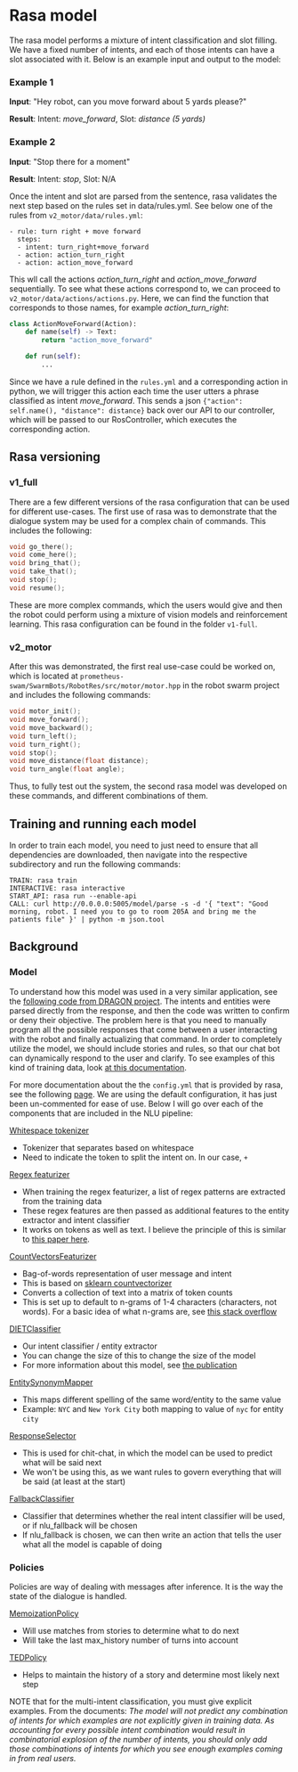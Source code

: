 # Rasa model

The rasa model performs a mixture of intent classification and slot filling. We have a fixed number of intents, and each of those intents can have a slot associated with it. Below is an example input and output to the model:

### Example 1

__Input__: "Hey robot, can you move forward about 5 yards please?"

__Result__: Intent: _move_forward_, Slot: _distance (5 yards)_

### Example 2

__Input__: "Stop there for a moment"

__Result__: Intent: _stop_, Slot: N/A

Once the intent and slot are parsed from the sentence, rasa validates the next step based on the rules set in data/rules.yml. See below one of the rules from `v2_motor/data/rules.yml`:

```
- rule: turn right + move forward 
  steps:
  - intent: turn_right+move_forward
  - action: action_turn_right
  - action: action_move_forward
```

This wll call the actions _action_turn_right_ and _action_move_forward_ sequentially. To see what these actions correspond to, we can proceed to `v2_motor/data/actions/actions.py`. Here, we can find the function that corresponds to those names, for example _action_turn_right_:

```python
class ActionMoveForward(Action):
    def name(self) -> Text:
        return "action_move_forward"

    def run(self):
        ...
```

Since we have a rule defined in the `rules.yml` and a corresponding action in python, we will trigger this action each time the user utters a phrase classified as intent _move_forward_. This sends a json `{"action": self.name(), "distance": distance}` back over our API to our controller, which will be passed to our RosController, which executes the corresponding action. 

## Rasa versioning 

### v1_full

There are a few different versions of the rasa configuration that can be used for different use-cases. The first use of rasa was to demonstrate that the dialogue system may be used for a complex chain of commands. This includes the following:


```c
void go_there();
void come_here();
void bring_that();
void take_that();
void stop();
void resume();
```

These are more complex commands, which the users would give and then the robot could perform using a mixture of vision models and reinforcement learning. This rasa configuration can be found in the folder `v1-full`. 

### v2_motor

After this was demonstrated, the first real use-case could be worked on, which is located at `prometheus-swam/SwarmBots/RobotRes/src/motor/motor.hpp` in the robot swarm project and includes the following commands:

```c
void motor_init();
void move_forward();
void move_backward();
void turn_left();
void turn_right();
void stop();
void move_distance(float distance);
void turn_angle(float angle);
```

Thus, to fully test out the system, the second rasa model was developed on these commands, and different combinations of them.

## Training and running each model

In order to train each model, you need to just need to ensure that all dependencies are downloaded, then navigate into the respective subdirectory and run the following commands:

```
TRAIN: rasa train
INTERACTIVE: rasa interactive
START_API: rasa run --enable-api
CALL: curl http://0.0.0.0:5005/model/parse -s -d '{ "text": "Good morning, robot. I need you to go to room 205A and bring me the patients file" }' | python -m json.tool
```

## Background

### Model

To understand how this model was used in a very similar application, see the [following code from DRAGON project](https://github.com/Shuijing725/Dragon_Wayfinding/blob/main/main.py#L408). The intents and entities were parsed directly from the response, and then the code was written to confirm or deny their objective. The problem here is that you need to manually program all the possible responses that come between a user interacting with the robot and finally actualizing that command. In order to completely utilize the model, we should include stories and rules, so that our chat bot can dynamically respond to the user and clarify. To see examples of this kind of training data, look [at this documentation](https://rasa.com/docs/rasa/training-data-format#example). 

For more documentation about the the `config.yml` that is provided by rasa, see the following [page](https://rasa.com/docs/rasa/model-configuration/). We are using the default configuration, it has just been un-commented for ease of use. Below I will go over each of the components that are included in the NLU pipeline:

[Whitespace tokenizer](https://rasa.com/docs/rasa/components#whitespacetokenizer)
- Tokenizer that separates based on whitespace 
- Need to indicate the token to split the intent on. In our case, `+`

[Regex featurizer](https://rasa.com/docs/rasa/components#regexfeaturizer)
- When training the regex featurizer, a list of regex patterns are extracted from the training data
- These regex features are then passed as additional features to the entity extractor and intent classifier
- It works on tokens as well as text. I believe the principle of this is similar to [this paper here](https://citeseerx.ist.psu.edu/document?repid=rep1&type=pdf&doi=a4d33fb21fae2552915e39885dca0b70904c1594).

[CountVectorsFeaturizer](https://rasa.com/docs/rasa/components/#countvectorsfeaturizer)
- Bag-of-words representation of user message and intent 
- This is based on [sklearn countvectorizer](https://scikit-learn.org/stable/modules/generated/sklearn.feature_extraction.text.CountVectorizer.html)
- Converts a collection of text into a matrix of token counts
- This is set up to default to n-grams of 1-4 characters (characters, not words). For a basic idea of what n-grams are, see [this stack overflow](https://stackoverflow.com/questions/18658106/quick-implementation-of-character-n-grams-for-word)

[DIETClassifier](https://rasa.com/docs/rasa/components/#dietclassifier)
- Our intent classifier / entity extractor
- You can change the size of this to change the size of the model
- For more information about this model, see [the publication](https://arxiv.org/abs/2004.09936)

[EntitySynonymMapper](https://rasa.com/docs/rasa/components/#entitysynonymmapper)
- This maps different spelling of the same word/entity to the same value
- Example: `NYC` and `New York City` both mapping to value of `nyc` for entity `city`

[ResponseSelector](https://rasa.com/docs/rasa/components/#responseselector)
- This is used for chit-chat, in which the model can be used to predict what will be said next
- We won't be using this, as we want rules to govern everything that will be said (at least at the start)

[FallbackClassifier](https://rasa.com/docs/rasa/components/#fallbackclassifier)
- Classifier that determines whether the real intent classifier will be used, or if nlu_fallback will be chosen
- If nlu_fallback is chosen, we can then write an action that tells the user what all the model is capable of doing


### Policies

Policies are way of dealing with messages after inference. It is the way the state of the dialogue is handled.

[MemoizationPolicy](https://rasa.com/docs/rasa/policies/#memoization-policy)
- Will use matches from stories to determine what to do next
- Will take the last max_history number of turns into account

[TEDPolicy](https://rasa.com/docs/rasa/policies/#ted-policy)
- Helps to maintain the history of a story and determine most likely next step

NOTE that for the multi-intent classification, you must give explicit examples. From the documents: _The model will not predict any combination of intents for which examples are not explicitly given in training data. As accounting for every possible intent combination would result in combinatorial explosion of the number of intents, you should only add those combinations of intents for which you see enough examples coming in from real users._ 